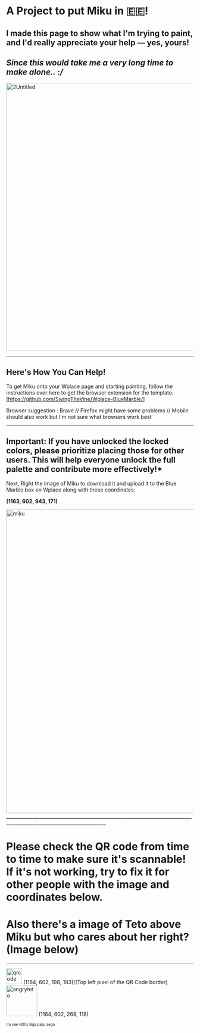 # A Project to put Miku in 🇪🇪!
## I made this page to show what I'm trying to paint, and I'd really appreciate your help — yes, yours!
## *Since this would take me a very long time to make alone..   :/*

<img width="1280" height="720" alt="2Untitled" src="https://github.com/user-attachments/assets/609d6225-9eda-419f-bdfd-3f738954cd1c" />

____________________________________________________________________________________________________________________________________________________________________________________________________
Here's How You Can Help!
------------------------------------

To get Miku onto your Wplace page and starting painting, follow the instructions over here to get the browser extension for the template: [https://github.com/SwingTheVine/Wplace-BlueMarble/]


Browser suggestion : Brave // Firefox might have some problems // Mobile should also work but I'm not sure what browsers work best
____________________________________________________________________________________________________________________________________________________________________________________________________
## Important: If you have unlocked the locked colors, please prioritize placing those for other users. This will help everyone unlock the full palette and contribute more effectively!*


Next, Right the image of Miku to download it and upload it to the Blue Marble box on Wplace along with these coordinates: 

**(1163, 602, 943, 171)**

<img width="762" height="816" alt="miku" src="https://github.com/user-attachments/assets/47a74532-1ec2-4659-af35-b0fe4b29aba4" />
________________________________________________________________________________________________________________________

# Please check the QR code from time to time to make sure it's scannable! If it's not working, try to fix it for other people with the image and coordinates below.
# Also there's a image of Teto above Miku but who cares about her right? (Image below)

----------------------------------


<img width="42" height="42" alt="qrcode" src="https://github.com/user-attachments/assets/9d46932c-5fae-4851-9e41-c71286eeb76a" />
 (1164, 602, 198, 183)/(Top left pixel of the QR Code border)


<img width="83" height="83" alt="angryteto" src="https://github.com/user-attachments/assets/10077f72-3be1-4b41-abbc-7879f59bcb93" />
 (1164, 602, 268, 118)


<sup><sub>tra see võttis liiga palju aega</sub></sup>
